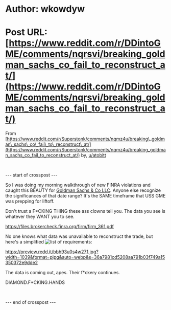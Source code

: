# Author: wkowdyw
# Post URL: [https://www.reddit.com/r/DDintoGME/comments/nqrsvi/breaking_goldman_sachs_co_fail_to_reconstruct_at/](https://www.reddit.com/r/DDintoGME/comments/nqrsvi/breaking_goldman_sachs_co_fail_to_reconstruct_at/)


From [https://www.reddit.com/r/Superstonk/comments/nqmz4u/breaking\_goldman\_sachs\_co\_fail\_to\_reconstruct\_at/](https://www.reddit.com/r/Superstonk/comments/nqmz4u/breaking_goldman_sachs_co_fail_to_reconstruct_at/) by, [u/atobitt](https://www.reddit.com/user/atobitt/)

&#x200B;

\--- start of crosspost ---

So I was doing my morning walkthrough of new FINRA violations and caught this BEAUTY for [Goldman Sachs & Co LLC](https://files.brokercheck.finra.org/firm/firm_361.pdf). Anyone else recognize the significances of that date range? It's the SAME timeframe that USS GME was prepping for liftoff.

Don't trust a F\*CKING THING these ass clowns tell you. The data you see is whatever they WANT you to see.

[https:\/\/files.brokercheck.finra.org\/firm\/firm\_361.pdf](https://preview.redd.it/1igo06tm4w271.jpg?width=1017&format=pjpg&auto=webp&s=9310faacb08fe5ce717e8a9aa433d813e746b86e)

No one knows what data was unavailable to reconstruct the trade, but here's a simplified ![list of requirements](https://www.bobsguide.com/articles/trade-reconstruction-a-growing-pain-point-for-firms/):

https://preview.redd.it/bbh93u0s4w271.jpg?width=1039&format=pjpg&auto=webp&s=36a7981cd5208aa791b03f749a15350372e9dde2

The data is coming out, apes. Their f\*ckery continues.

DIAMOND.F\*CKING.HANDS

&#x200B;

\--- end of crosspost ---